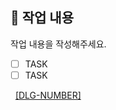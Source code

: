 ## 📝 작업 내용

작업 내용을 작성해주세요.

- [ ] TASK
- [ ] TASK

&nbsp; [[DLG-NUMBER]](https://jungjunwoojun.atlassian.net/jira/software/projects/DLG/boards/4?selectedIssue=DLG-NUMBER)
